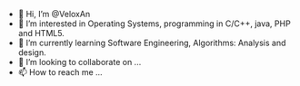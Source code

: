 - 👋 Hi, I’m @VeloxAn
- 👀 I’m interested in Operating Systems, programming in C/C++, java, PHP and HTML5.
- 🌱 I’m currently learning Software Engineering, Algorithms: Analysis and design.
- 💞️ I’m looking to collaborate on ...
- 📫 How to reach me ...

<!---
VeloxAn/VeloxAn is a ✨ special ✨ repository because its `README.md` (this file) appears on your GitHub profile.
You can click the Preview link to take a look at your changes.
--->
